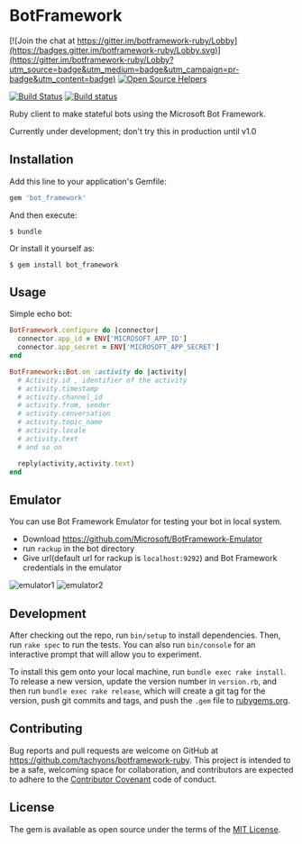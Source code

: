 # BotFramework

[![Join the chat at https://gitter.im/botframework-ruby/Lobby](https://badges.gitter.im/botframework-ruby/Lobby.svg)](https://gitter.im/botframework-ruby/Lobby?utm_source=badge&utm_medium=badge&utm_campaign=pr-badge&utm_content=badge)
[![Open Source Helpers](https://www.codetriage.com/tachyons/botframework-ruby/badges/users.svg)](https://www.codetriage.com/tachyons/botframework-ruby)

[![Build Status](https://travis-ci.org/tachyons/botframework-ruby.svg?branch=master)](https://travis-ci.org/tachyons/botframework-ruby)
[![Build status](https://ci.appveyor.com/api/projects/status/fdbwdbvv3viswwec?svg=true)](https://ci.appveyor.com/project/tachyons/botframework-ruby)

Ruby client to make stateful bots using the Microsoft Bot Framework. 

Currently under development; don't try this in production until v1.0

## Installation

Add this line to your application's Gemfile:

```ruby
gem 'bot_framework'
```

And then execute:

    $ bundle

Or install it yourself as:

    $ gem install bot_framework

## Usage

Simple echo bot:

```ruby
BotFramework.configure do |connector|
  connector.app_id = ENV['MICROSOFT_APP_ID']
  connector.app_secret = ENV['MICROSOFT_APP_SECRET']
end

BotFramework::Bot.on :activity do |activity|
  # Activity.id , identifier of the activity
  # activity.timestamp
  # activity.channel_id
  # activity.from, sender 
  # activity.conversation
  # activity.topic_name
  # activity.locale
  # activity.text
  # and so on

  reply(activity,activity.text)
end

```

## Emulator

You can use Bot Framework Emulator for testing your bot in local system.
* Download https://github.com/Microsoft/BotFramework-Emulator
* run `rackup` in the bot directory
* Give url(default url for rackup is `localhost:9292`) and Bot Framework credentials in the emulator

![emulator1](images/emulator1.png)
![emulator2](images/emulator2.png)

## Development

After checking out the repo, run `bin/setup` to install dependencies. Then, run `rake spec` to run the tests. You can also run `bin/console` for an interactive prompt that will allow you to experiment.

To install this gem onto your local machine, run `bundle exec rake install`. To release a new version, update the version number in `version.rb`, and then run `bundle exec rake release`, which will create a git tag for the version, push git commits and tags, and push the `.gem` file to [rubygems.org](https://rubygems.org).

## Contributing

Bug reports and pull requests are welcome on GitHub at https://github.com/tachyons/botframework-ruby. This project is intended to be a safe, welcoming space for collaboration, and contributors are expected to adhere to the [Contributor Covenant](http://contributor-covenant.org) code of conduct.


## License

The gem is available as open source under the terms of the [MIT License](http://opensource.org/licenses/MIT).

